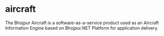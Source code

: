 # aircraft
The Bhojpur Aircraft is a software-as-a-service product used as an Aircraft Information Engine based on Bhojpur.NET Platform for application delivery.
